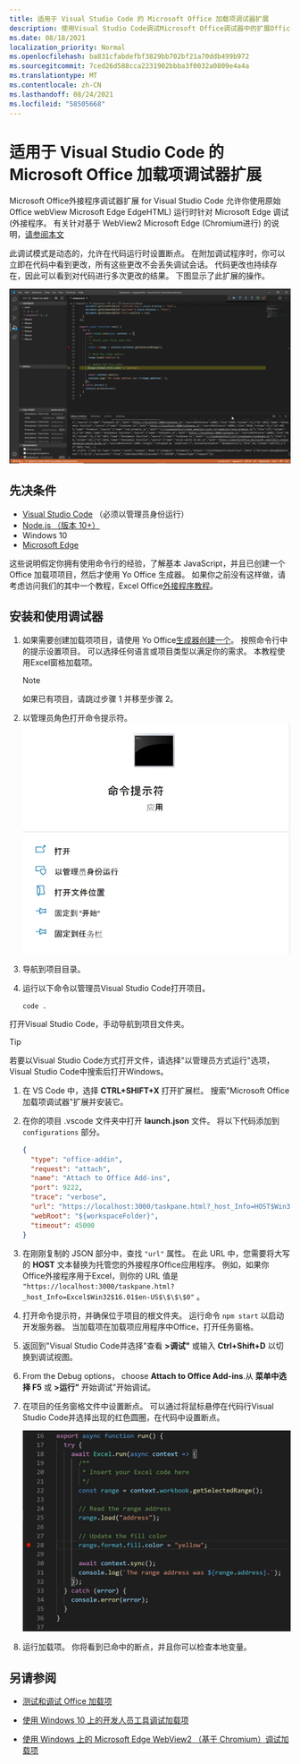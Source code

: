 ```yaml
---
title: 适用于 Visual Studio Code 的 Microsoft Office 加载项调试器扩展
description: 使用Visual Studio Code调试Microsoft Office调试器中的扩展Office调试外接程序。
ms.date: 08/18/2021
localization_priority: Normal
ms.openlocfilehash: ba831cfabdefbf3829bb702bf21a70ddb499b972
ms.sourcegitcommit: 7ced26d588cca2231902bbba3f0032a0809e4a4a
ms.translationtype: MT
ms.contentlocale: zh-CN
ms.lasthandoff: 08/24/2021
ms.locfileid: "58505668"
---
```

# <a name="microsoft-office-add-in-debugger-extension-for-visual-studio-code"></a>适用于 Visual Studio Code 的 Microsoft Office 加载项调试器扩展

Microsoft Office外接程序调试器扩展 for Visual Studio Code 允许你使用原始 Office webView Microsoft Edge EdgeHTML) 运行时针对 Microsoft Edge 调试 (外接程序。 有关针对基于 WebView2 Microsoft Edge (Chromium进行) 的说明，[请参阅本文](./debug-desktop-using-edge-chromium.md)

此调试模式是动态的，允许在代码运行时设置断点。 在附加调试程序时，你可以立即在代码中看到更改，所有这些更改不会丢失调试会话。 代码更改也持续存在，因此可以看到对代码进行多次更改的结果。 下图显示了此扩展的操作。

![Office加载项调试器扩展调试加载项Excel部分。](../images/vs-debugger-extension-for-office-addins.jpg)

## <a name="prerequisites"></a>先决条件

- [Visual Studio Code](https://code.visualstudio.com/) （必须以管理员身份运行）
- [Node.js （版本 10+）](https://nodejs.org/)
- Windows 10
- [Microsoft Edge](https://www.microsoft.com/edge)

这些说明假定你拥有使用命令行的经验，了解基本 JavaScript，并且已创建一个 Office 加载项项目，然后才使用 Yo Office 生成器。 如果你之前没有这样做，请考虑访问我们的其中一个教程，Excel Office[外接程序教程](../tutorials/excel-tutorial.md)。

## <a name="install-and-use-the-debugger"></a>安装和使用调试器

1. 如果需要创建加载项项目，请使用 Yo Office[生成器创建一个](../quickstarts/excel-quickstart-jquery.md?tabs=yeomangenerator)。 按照命令行中的提示设置项目。 可以选择任何语言或项目类型以满足你的需求。 本教程使用Excel窗格加载项。

    > [!NOTE]
    > 如果已有项目，请跳过步骤 1 并移至步骤 2。

1. 以管理员角色打开命令提示符。
   ![命令提示符选项，包括"以管理员Windows 10。](../images/run-as-administrator-vs-code.jpg)

1. 导航到项目目录。

1. 运行以下命令以管理员Visual Studio Code打开项目。

    ```command&nbsp;line
    code .
    ```

  打开Visual Studio Code，手动导航到项目文件夹。

  > [!TIP]
  > 若要以Visual Studio Code方式打开文件，请选择"以管理员方式运行"选项，Visual Studio Code中搜索后打开Windows。

1. 在 VS Code 中，选择 **CTRL+SHIFT+X** 打开扩展栏。 搜索"Microsoft Office加载项调试器"扩展并安装它。

1. 在你的项目 .vscode 文件夹中打开 **launch.json** 文件。 将以下代码添加到 `configurations` 部分。

    ```JSON
    {
      "type": "office-addin",
      "request": "attach",
      "name": "Attach to Office Add-ins",
      "port": 9222,
      "trace": "verbose",
      "url": "https://localhost:3000/taskpane.html?_host_Info=HOST$Win32$16.01$en-US$$$$0",
      "webRoot": "${workspaceFolder}",
      "timeout": 45000
    }
    ```

1. 在刚刚复制的 JSON 部分中，查找 `"url"` 属性。 在此 URL 中，您需要将大写的 **HOST** 文本替换为托管您的外接程序Office应用程序。 例如，如果你Office外接程序用于Excel，则你的 URL 值是 `"https://localhost:3000/taskpane.html?_host_Info=Excel$Win32$16.01$en-US$\$\$\$0"` 。

1. 打开命令提示符，并确保位于项目的根文件夹。 运行命令 `npm start` 以启动开发服务器。 当加载项在加载项应用程序中Office，打开任务窗格。

1. 返回到"Visual Studio Code并选择"查看 **>调试"** 或输入 **Ctrl+Shift+D** 以切换到调试视图。

1. From the Debug options， choose **Attach to Office Add-ins**.从 **菜单中选择 F5** 或 **>运行"** 开始调试"开始调试。

1. 在项目的任务窗格文件中设置断点。 可以通过将鼠标悬停在代码行Visual Studio Code并选择出现的红色圆圈，在代码中设置断点。

    ![在代码行上显示红色圆圈Visual Studio Code。](../images/set-breakpoint.jpg)

1. 运行加载项。 你将看到已命中的断点，并且你可以检查本地变量。

## <a name="see-also"></a>另请参阅

- [测试和调试 Office 加载项](test-debug-office-add-ins.md)

- [使用 Windows 10 上的开发人员工具调试加载项](debug-add-ins-using-f12-developer-tools-on-windows-10.md)

- [使用 Windows 上的 Microsoft Edge WebView2 （基于 Chromium）调试加载项](debug-desktop-using-edge-chromium.md)
